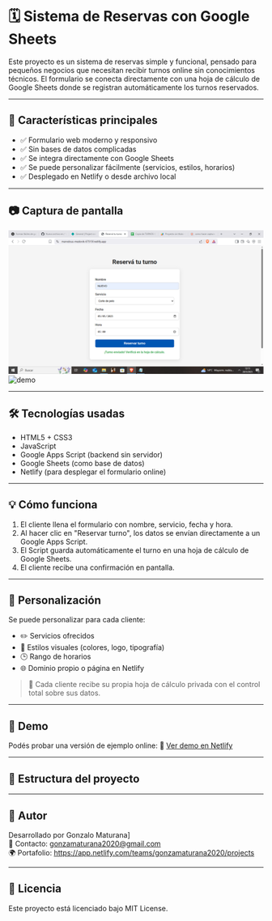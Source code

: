 # 🗓️ Sistema de Reservas con Google Sheets

Este proyecto es un sistema de reservas simple y funcional, pensado para pequeños negocios que necesitan recibir turnos online sin conocimientos técnicos. El formulario se conecta directamente con una hoja de cálculo de Google Sheets donde se registran automáticamente los turnos reservados.

---

## 🚀 Características principales

- ✅ Formulario web moderno y responsivo
- ✅ Sin bases de datos complicadas
- ✅ Se integra directamente con Google Sheets
- ✅ Se puede personalizar fácilmente (servicios, estilos, horarios)
- ✅ Desplegado en Netlify o desde archivo local

---

## 📷 Captura de pantalla

![demo](./demo.png)
![demo](./demo(2).png)


---

## 🛠️ Tecnologías usadas

- HTML5 + CSS3
- JavaScript
- Google Apps Script (backend sin servidor)
- Google Sheets (como base de datos)
- Netlify (para desplegar el formulario online)

---

## 💡 Cómo funciona

1. El cliente llena el formulario con nombre, servicio, fecha y hora.
2. Al hacer clic en "Reservar turno", los datos se envían directamente a un Google Apps Script.
3. El Script guarda automáticamente el turno en una hoja de cálculo de Google Sheets.
4. El cliente recibe una confirmación en pantalla.

---

## 🔧 Personalización

Se puede personalizar para cada cliente:
- ✏️ Servicios ofrecidos
- 🎨 Estilos visuales (colores, logo, tipografía)
- 🕒 Rango de horarios
- 🌐 Dominio propio o página en Netlify

> 🔐 Cada cliente recibe su propia hoja de cálculo privada con el control total sobre sus datos.

---

## 🧪 Demo

Podés probar una versión de ejemplo online:
🔗 [Ver demo en Netlify](https://sistemadereservasdemo.netlify.app/)  

---

## 📁 Estructura del proyecto


---

## 🤝 Autor

Desarrollado por Gonzalo Maturana]  
📧 Contacto: gonzamaturana2020@gmail.com  
🌍 Portafolio: https://app.netlify.com/teams/gonzamaturana2020/projects

---

## 📝 Licencia

Este proyecto está licenciado bajo MIT License.
